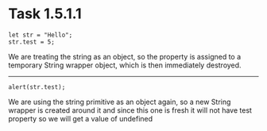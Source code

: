 # Task 1.5.1.1


```
let str = "Hello";
str.test = 5;  
```
We are treating the string as an object, so the property is assigned to a
temporary String wrapper object, which is then immediately destroyed.

---

```
alert(str.test);
```
We are using the string primitive as an object again, so a new String wrapper
is created around it and since this one is fresh it will not have test 
property so we will get a value of undefined 

